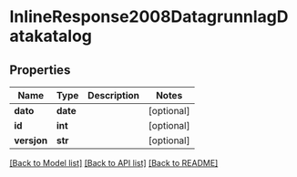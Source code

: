 # InlineResponse2008DatagrunnlagDatakatalog

## Properties
Name | Type | Description | Notes
------------ | ------------- | ------------- | -------------
**dato** | **date** |  | [optional] 
**id** | **int** |  | [optional] 
**versjon** | **str** |  | [optional] 

[[Back to Model list]](../README.md#documentation-for-models) [[Back to API list]](../README.md#documentation-for-api-endpoints) [[Back to README]](../README.md)

